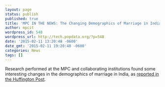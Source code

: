 ```yaml
---
layout: page
status: publish
published: true
title: 'MPC IN THE NEWS: The Changing Demographics of Marriage in India'
author: mpcit
wordpress_id: 548
wordpress_url: http://tech.popdata.org/?p=548
date: '2015-02-11 13:20:48 -0600'
date_gmt: '2015-02-11 19:20:48 -0600'
categories: News
tags: []
---
```

Research performed at the MPC and collaborating institutions found some interesting changes in the demographics of marriage in India, as <a href="http://www.huffingtonpost.in/ridhi-kashyap/are-public-attitudes-abou_b_6639916.html">reported in the Huffington Post</a>.

